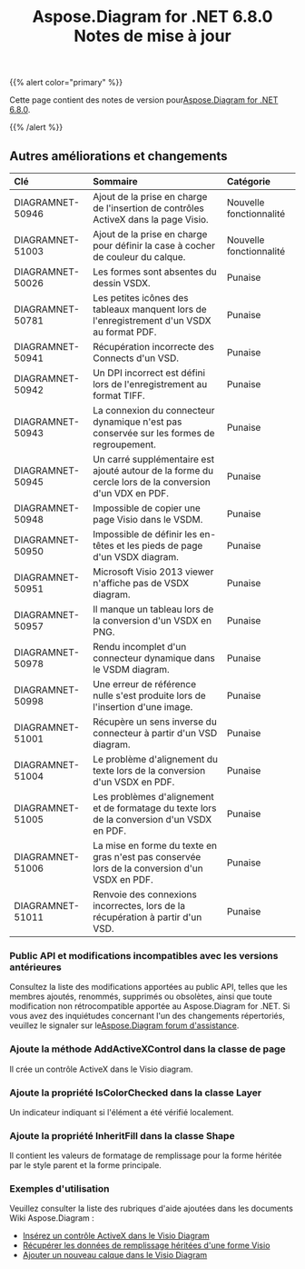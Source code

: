﻿---
title: Aspose.Diagram for .NET 6.8.0 Notes de mise à jour
type: docs
weight: 40
url: /fr/net/aspose-diagram-for-net-6-8-0-release-notes/
---
{{% alert color="primary" %}} 

 Cette page contient des notes de version pour[Aspose.Diagram for .NET 6.8.0](https://www.nuget.org/packages/Aspose.Diagram/6.8.0).

{{% /alert %}} 
## **Autres améliorations et changements**

|**Clé**|**Sommaire**|**Catégorie**|
|:- |:- |:- |
|DIAGRAMNET-50946|Ajout de la prise en charge de l'insertion de contrôles ActiveX dans la page Visio.|Nouvelle fonctionnalité|
|DIAGRAMNET-51003|Ajout de la prise en charge pour définir la case à cocher de couleur du calque.|Nouvelle fonctionnalité|
|DIAGRAMNET-50026|Les formes sont absentes du dessin VSDX.|Punaise|
|DIAGRAMNET-50781|Les petites icônes des tableaux manquent lors de l'enregistrement d'un VSDX au format PDF.|Punaise|
|DIAGRAMNET-50941|Récupération incorrecte des Connects d'un VSD.|Punaise|
|DIAGRAMNET-50942|Un DPI incorrect est défini lors de l'enregistrement au format TIFF.|Punaise|
|DIAGRAMNET-50943|La connexion du connecteur dynamique n'est pas conservée sur les formes de regroupement.|Punaise|
|DIAGRAMNET-50945|Un carré supplémentaire est ajouté autour de la forme du cercle lors de la conversion d'un VDX en PDF.|Punaise|
|DIAGRAMNET-50948|Impossible de copier une page Visio dans le VSDM.|Punaise|
|DIAGRAMNET-50950|Impossible de définir les en-têtes et les pieds de page d'un VSDX diagram.|Punaise|
|DIAGRAMNET-50951|Microsoft Visio 2013 viewer n'affiche pas de VSDX diagram.|Punaise|
|DIAGRAMNET-50957|Il manque un tableau lors de la conversion d'un VSDX en PNG.|Punaise|
|DIAGRAMNET-50978|Rendu incomplet d'un connecteur dynamique dans le VSDM diagram.|Punaise|
|DIAGRAMNET-50998|Une erreur de référence nulle s'est produite lors de l'insertion d'une image.|Punaise|
|DIAGRAMNET-51001|Récupère un sens inverse du connecteur à partir d'un VSD diagram.|Punaise|
|DIAGRAMNET-51004|Le problème d'alignement du texte lors de la conversion d'un VSDX en PDF.|Punaise|
|DIAGRAMNET-51005|Les problèmes d'alignement et de formatage du texte lors de la conversion d'un VSDX en PDF.|Punaise|
|DIAGRAMNET-51006|La mise en forme du texte en gras n'est pas conservée lors de la conversion d'un VSDX en PDF.|Punaise|
|DIAGRAMNET-51011|Renvoie des connexions incorrectes, lors de la récupération à partir d'un VSD.|Punaise|
### **Public API et modifications incompatibles avec les versions antérieures**
Consultez la liste des modifications apportées au public API, telles que les membres ajoutés, renommés, supprimés ou obsolètes, ainsi que toute modification non rétrocompatible apportée au Aspose.Diagram for .NET. Si vous avez des inquiétudes concernant l'un des changements répertoriés, veuillez le signaler sur le[Aspose.Diagram forum d'assistance](https://forum.aspose.com/c/diagram/17).
### **Ajoute la méthode AddActiveXControl dans la classe de page**
Il crée un contrôle ActiveX dans le Visio diagram.
### **Ajoute la propriété IsColorChecked dans la classe Layer**
Un indicateur indiquant si l'élément a été vérifié localement.
### **Ajoute la propriété InheritFill dans la classe Shape**
Il contient les valeurs de formatage de remplissage pour la forme héritée par le style parent et la forme principale.
### **Exemples d'utilisation**
Veuillez consulter la liste des rubriques d'aide ajoutées dans les documents Wiki Aspose.Diagram :

- [Insérez un contrôle ActiveX dans le Visio Diagram](/diagram/fr/net/insert-an-activex-control-in-the-visio-diagram/)
- [Récupérer les données de remplissage héritées d'une forme Visio](/diagram/fr/net/set-visio-shape-s-xform-line-and-fill-data/#retrieve-inherited-fill-data-of-a-visio-shape)
- [Ajouter un nouveau calque dans le Visio Diagram](/diagram/fr/net/working-with-layers/#add-a-new-layer-in-the-visio-diagram)
